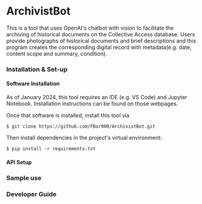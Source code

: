 # ArchivistBot

This is a tool that uses OpenAI's chatbot with vision to facilitate the archiving of historical documents on the Collective Access database. Users provide photographs of historical documents and brief descriptions and this program creates the corresponding digital record with metadata(e.g. date, content scope and summary, condition).

### Installation & Set-up

#### Software Installation

As of January 2024, this tool requires an IDE (e.g. VS Code) and Jupyter Notebook. Installation instructions can be found on those webpages.

Once that software is installed, install this tool via

`$ git clone https://github.com/FBar000/ArchivistBot.git`

Then install dependencies in the project's virtual environment: 

`$ pip install -r requirements.txt`

#### API Setup

### Sample use


### Developer Guide